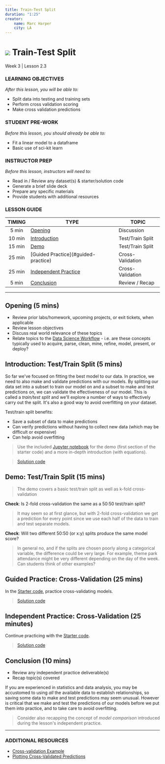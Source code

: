 ```yaml
---
title: Train-Test Split
duration: "1:25"
creator:
    name: Marc Harper
    city: LA
---
```


# ![](https://ga-dash.s3.amazonaws.com/production/assets/logo-9f88ae6c9c3871690e33280fcf557f33.png) Train-Test Split
Week 3 | Lesson 2.3

### LEARNING OBJECTIVES
*After this lesson, you will be able to:*
- Split data into testing and training sets
- Perform cross validation scoring
- Make cross validation predictions

### STUDENT PRE-WORK
*Before this lesson, you should already be able to:*
- Fit a linear model to a dataframe
- Basic use of sci-kit learn

### INSTRUCTOR PREP
*Before this lesson, instructors will need to:*
- Read in / Review any dataset(s) & starter/solution code
- Generate a brief slide deck
- Prepare any specific materials
- Provide students with additional resources

### LESSON GUIDE
| TIMING  | TYPE  | TOPIC  |
|:-:|---|---|
| 5 min  | [Opening](#opening)  | Discussion  |
| 10 min  | [Introduction](#introduction)   | Test/Train Split  |
| 15 min  | [Demo](#demo)  | Test/Train Split |
| 25 min  | [Guided Practice](#guided-practice<a name="opening"></a>)  | Cross-Validation  |
| 25 min  | [Independent Practice](#ind-practice)  | Cross-Validation  |
| 5 min  | [Conclusion](#conclusion)  | Review / Recap  |

---

<a name="opening"></a>
## Opening (5 mins)
- Review prior labs/homework, upcoming projects, or exit tickets, when applicable
- Review lesson objectives
- Discuss real world relevance of these topics
- Relate topics to the [Data Science Workflow](https://drive.google.com/file/d/0Bx2SHQGVqWasOGY4dE95OFVvZjQ/view?usp=sharing) - i.e. are these concepts typically used to acquire, parse, clean, mine, refine, model, present, or deploy?

<a name="introduction"></a>
## Introduction: Test/Train Split (5 mins)

So far we've focused on fitting the best model to our data. In practice, we need
to also make and validate predictions with our models. By splitting our data set
into a subset to train our model on and a subset to make and test predictions
on, we can validate the effectiveness of our model. This is called a _train/test
split_ and we'll explore a number of ways to effectively carry out the split.
It's also a good way to avoid overfitting on your dataset.

Test/train split benefits:
* Save a subset of data to make predictions
* Can verify predictions without having to collect new data (which may be
difficult or expensive)
* Can help avoid overfitting

> Use the included [Jupyter notebook](./code/starter-code/Train-Test-Split-starter.ipynb) for the demo (first section of the
starter code) and a more in-depth introduction (with equations).

> [Solution code](./code/solution-code/Train-Test-Split-Solutions.ipynb)

<a name="demo"></a>
## Demo: Test/Train Split (15 mins)

> The demo covers a basic test/train split as well as k-fold cross-validation

**Check**: Is 2-fold cross-validation the same as a 50:50 test/train split?

> It may seem so at first glance, but with 2-fold cross-validation we get a
prediction for every point since we use each half of the data to train and test
separate models.

**Check**: Will two different 50:50 (or x:y) splits produce the same model score?

> In general no, and if the splits are chosen poorly along a categorical variable, the difference could be very large. For example, theme park attendance might be very different depending on the day of the week. Can students think of other examples?

<a name="guided-practice"></a>
## Guided Practice: Cross-Validation (25 mins)

In the [Starter code](./code/starter-code/Train-Test-Split-starter.ipynb), practice
cross-validating models.

> [Solution code](./code/solution-code/Train-Test-Split-Solutions.ipynb)

<a name="ind-practice"></a>
## Independent Practice: Cross-Validation (25 minutes)

Continue practicing with the [Starter code](./code/starter-code/Train-Test-Split-starter.ipynb).

> [Solution code](./code/solution-code/Train-Test-Split-Solutions.ipynb)

<a name="conclusion"></a>
## Conclusion (10 mins)
- Review any independent practice deliverable(s)
- Recap topic(s) covered

If you are experienced in statistics and data analysis, you may be accustomed to using *all* the available data to establish relationships, so saving some data to make and test predictions may seem unusual. However is critical that we make and test the predictions of our models before we put them into practice, and to take care to avoid overfitting.

> Consider also recapping the concept of _model comparison_ introduced during the lesson's independent practice.

***

### ADDITIONAL RESOURCES

- [Cross-validation Example](http://scikit-learn.org/stable/auto_examples/exercises/plot_cv_diabetes.html#example-exercises-plot-cv-diabetes-py)
- [Plotting Cross-Validated Predictions](http://scikit-learn.org/stable/auto_examples/plot_cv_predict.html)
